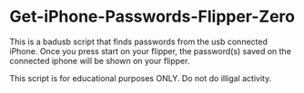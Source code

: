 # Get-iPhone-Passwords-Flipper-Zero
This is a badusb script that finds passwords from the usb connected iPhone. Once you press start on your flipper, the password(s) saved on the connected iphone will be shown on your flipper.

This script is for educational purposes ONLY. Do not do illigal activity.
